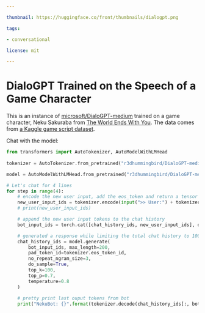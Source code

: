 ```yaml
---

thumbnail: https://huggingface.co/front/thumbnails/dialogpt.png

tags:

- conversational

license: mit

---
```


# DialoGPT Trained on the Speech of a Game Character

This is an instance of [microsoft/DialoGPT-medium](https://huggingface.co/microsoft/DialoGPT-medium) trained on a game character, Neku Sakuraba from [The World Ends With You](https://en.wikipedia.org/wiki/The_World_Ends_with_You). The data comes from [a Kaggle game script dataset](https://www.kaggle.com/ruolinzheng/twewy-game-script).

Chat with the model:

```python
from transformers import AutoTokenizer, AutoModelWithLMHead
  
tokenizer = AutoTokenizer.from_pretrained("r3dhummingbird/DialoGPT-medium-neku")

model = AutoModelWithLMHead.from_pretrained("r3dhummingbird/DialoGPT-medium-neku")

# Let's chat for 4 lines
for step in range(4):
    # encode the new user input, add the eos_token and return a tensor in Pytorch
    new_user_input_ids = tokenizer.encode(input(">> User:") + tokenizer.eos_token, return_tensors='pt')
    # print(new_user_input_ids)

    # append the new user input tokens to the chat history
    bot_input_ids = torch.cat([chat_history_ids, new_user_input_ids], dim=-1) if step > 0 else new_user_input_ids

    # generated a response while limiting the total chat history to 1000 tokens, 
    chat_history_ids = model.generate(
        bot_input_ids, max_length=200,
        pad_token_id=tokenizer.eos_token_id,  
        no_repeat_ngram_size=3,       
        do_sample=True, 
        top_k=100, 
        top_p=0.7,
        temperature=0.8
    )
    
    # pretty print last ouput tokens from bot
    print("NekuBot: {}".format(tokenizer.decode(chat_history_ids[:, bot_input_ids.shape[-1]:][0], skip_special_tokens=True)))
```